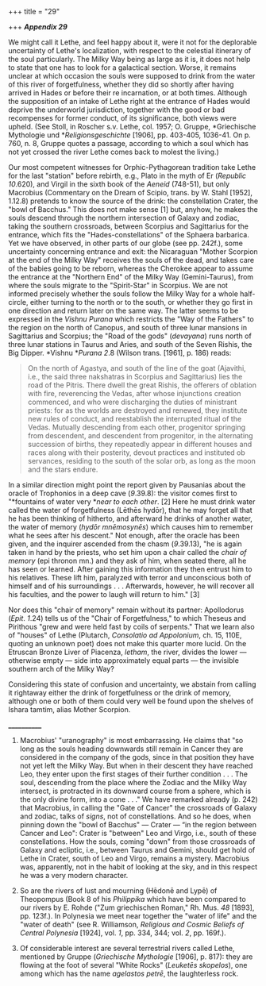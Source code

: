 +++
title = "29"

+++
***Appendix 29***  


We might call it Lethe, and feel happy about it, were it not for the deplorable uncertainty of Lethe's localization, with respect to the celestial itinerary of the soul particularly. The Milky Way being as large as it is, it does not help to state that one has to look for a galactical section. Worse, it remains unclear at which occasion the souls were supposed to drink from the water of this river of forgetfulness, whether they did so shortly after having arrived in Hades or before their re incarnation, or at both times. Although the supposition of an intake of Lethe right at the entrance of Hades would deprive the underworld jurisdiction, together with the good or bad recompenses for former conduct, of its significance, both views were upheld. \(See Stoll, in Roscher s.v. Lethe, col. 1957; O. Gruppe, *Griechische Mythologie und **Religionsgeschichte* \[1906\], pp. 403-405, 1036-41. On p. 760, n. 8, Gruppe quotes a passage, according to which a soul which has not yet crossed the river Lethe comes back to molest the living.\)

Our most competent witnesses for Orphic-Pythagorean tradition take Lethe for the last "station" before rebirth, e.g., Plato in the myth of Er \(*Republic* *10*.620\), and Virgil in the sixth book of the *Aeneid* \(748-51\), but only Macrobius \(Commentary on the Dream of Scipio, trans. by W. Stahl \[1952\], 1.12.8\) pretends to know the source of the drink: the constellation Crater, the "bowl of Bacchus." This does not make sense \[1\]  but, anyhow, he makes the souls descend through the northern intersection of Galaxy and zodiac, taking the southern crossroads, between Scorpius and Sagittarius for the entrance, which fits the "Hades-constellations" of the Sphaera barbarica. Yet we have observed, in other parts of our globe \(see pp. 242f.\), some uncertainty concerning entrance and exit: the Nicaraguan "Mother Scorpion at the end of the Milky Way" receives the souls of the dead, and takes care of the babies going to be reborn, whereas the Cherokee appear to assume the entrance at the "Northern End" of the Milky Way \(Gemini-Taurus\), from where the souls migrate to the "Spirit-Star" in Scorpius. We are not informed precisely whether the souls follow the Milky Way for a whole half-circle, either turning to the north or to the south, or whether they go first in one direction and return later on the same way. The latter seems to be expressed in the *Vishnu Purana* which restricts the "Way of the Fathers" to the region on the north of Canopus, and south of three lunar mansions in Sagittarius and Scorpius; the "Road of the gods" \(*devayana*\) runs north of three lunar stations in Taurus and Aries, and south of the Seven Rishis, the Big Dipper. *Vishnu **Purana 2*.8 \(Wilson trans. \[1961\], p. 186\) reads:



>  
> 
> 
> 
> On the north of Agastya, and south of the line of the goat \(Ajavithi, i.e., the said three nakshatras in Scorpius and Sagittarius\) lies the road of the Pitris. There dwell the great Rishis, the offerers of oblation with fire, reverencing the Vedas, after whose injunctions creation commenced, and who were discharging the duties of ministrant priests: for  as the worlds are destroyed and renewed, they institute new rules of conduct, and reestablish the interrupted ritual of the Vedas. Mutually descending from each other, progenitor springing from descendent, and descendent from progenitor, in the alternating succession of births, they repeatedly appear in different houses and races along with their posterity, devout practices and instituted ob servances, residing to the south of the solar orb, as long as the moon and the stars endure.





In a similar direction might point the report given by Pausanias about the oracle of Trophonios in a deep cave \(*9*.39.8\): the visitor comes first to "*fountains of water very **near to each other*. \[2\]  Here he must drink water called the water of forgetfulness \(Lēthēs hydōr\), that he may forget all that he has been thinking of hitherto, and afterward he drinks of another water, the water of memory \(*hydōr mnēmosynēs*\) which causes him to remember what he sees after his descent." Not enough, after the oracle has been given, and the inquirer ascended from the chasm \(*9*.39.13\), "he is again taken in hand by the priests, who set him upon a chair called the *chair of memory* \(epi thronon mn.\) and they ask of him, when seated there, all he has seen or learned. After gaining this information they then entrust him to his relatives. These lift him, paralyzed with terror and unconscious both of himself and of his surroundings . . . Afterwards, however, he will recover all his faculties, and the power to laugh will return to him." \[3\]

Nor does this "chair of memory" remain without its partner: Apollodorus \(*Epit*. *1*.24\) tells us of the "Chair of Forgetfulness," to which Theseus and Pirithous "grew and were held fast by coils of serpents." That we learn also of "houses" of Lethe \(Plutarch, *Consolatio ad Appolonium*, ch. 15, 110E, quoting an unknown poet\) does not make this quarter more lucid. On the Etruscan Bronze Liver of Piacenza, *letham*, the river, divides the lower — otherwise empty — side into approximately equal parts — the invisible southern arch of the Milky Way?

Considering this state of confusion and uncertainty, we abstain from calling it rightaway either the drink of forgetfulness or the drink of memory, although one or both of them could very well be found upon the shelves of Ishara tamtim, alias Mother Scorpion.

**\_\_\_\_\_\_\_\_\_\_**

1. Macrobius'  "uranography" is most embarrassing. He claims that "so long as the souls heading downwards still remain in Cancer they are considered in the company of the gods, since in that position they have not yet left the Milky Way. But when in their descent they have reached Leo, they enter upon the first stages of their further condition . . . The soul, descending from the place where the Zodiac and the Milky Way intersect, is protracted in its downward course from a sphere, which is the only divine form, into a cone . . ." We have remarked already \(p. 242\) that Macrobius, in calling the "Gate of Cancer" the crossroads of Galaxy and zodiac, talks of *signs*, not of constellations. And so he does, when pinning down the "bowl of Bacchus" — Crater — “in the region between Cancer and Leo": Crater is "between" Leo and Virgo, i.e., south of these constellations. How the souls, coming "down" from those crossroads of Galaxy and ecliptic, i.e., between Taurus and Gemini, should get hold of Lethe in Crater, south of Leo and Virgo, remains a mystery. Macrobius was, apparently, not in the habit of looking at the sky, and in this respect he was a very modern character.

2. So are the rivers of lust and mourning \(Hēdonē and Lypē\) of Theopompus \(Book 8 of his *Philippika* which have been compared to our rivers by E. Rohde \("Zum griechischen Roman," Rh. Mus. *48* \[1893\], pp. 123f.\). In Polynesia we meet near together the "water of life" and the "water of death" \(see R. Williamson, *Religious and Cosmic Beliefs of Central Polynesia* \[1924\], vol. *1*, pp. 334, 344; vol. *2*, pp. 169f.\).

3. Of considerable interest are several terrestrial rivers called Lethe, mentioned by Gruppe \(*Griechische Mythologie* \[1906\], p. 817\): they are flowing at the foot of several "White Rocks" \(*Leuketēs skopelos*\), one among which has the name *agelastos petrē*, the laughterless rock.



